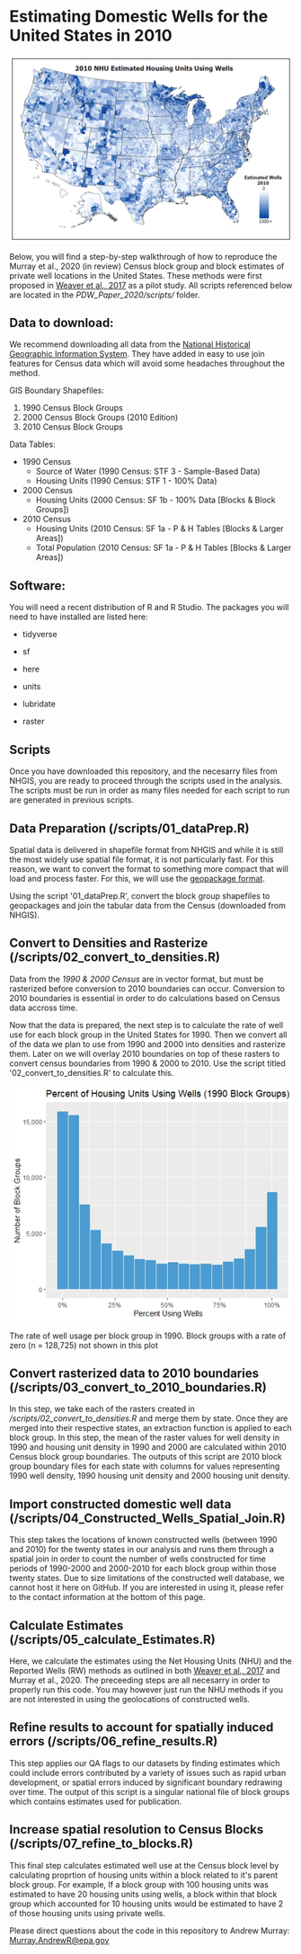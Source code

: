 # Estimating Domestic Wells for the United States in 2010

![](/img/NHU_Wells.png)

Below, you will find a step-by-step walkthrough of how to reproduce the Murray et al., 2020 (in review) Census block group and block estimates of private well locations in the United States. These methods were first proposed in [Weaver et al., 2017](https://www.sciencedirect.com/science/article/pii/S0048969717315280) as a pilot study. All scripts referenced below are located in the *PDW_Paper_2020/scripts/* folder.

## Data to download:

We recommend downloading all data from the [National Historical Geographic Information System](NHGIS.org).  They have added in easy to use join features for Census data which will avoid some headaches throughout the method.

GIS Boundary Shapefiles:
1.	1990 Census Block Groups
2.	2000 Census Block Groups (2010 Edition)
3.	2010 Census Block Groups

Data Tables:
- 1990 Census
  - Source of Water (1990 Census: STF 3 - Sample-Based Data)
  - Housing Units (1990 Census: STF 1 - 100% Data)
- 2000 Census
  - Housing Units (2000 Census: SF 1b - 100% Data [Blocks & Block Groups])
- 2010 Census
  - Housing Units (2010 Census: SF 1a - P & H Tables [Blocks & Larger Areas])
  - Total Population (2010 Census: SF 1a - P & H Tables [Blocks & Larger Areas])


## Software:

You will need a recent distribution of R and R Studio. The packages you will need to have installed are listed here:
  
  - tidyverse
  
  - sf
  
  - here
  
  - units
  
  - lubridate

  - raster


## Scripts

Once you have downloaded this repository, and the necesarry files from NHGIS, you are ready to proceed through the scripts used in the analysis. The scripts must be run in order as many files needed for each script to run are generated in previous scripts.

## Data Preparation (/scripts/01_dataPrep.R)

Spatial data is delivered in shapefile format from NHGIS and while it is still the most widely use spatial file format, it is not particularly fast. For this reason, we want to convert the format to something more compact that will load and process faster. For this, we will use the [geopackage format](https://www.gis-blog.com/geopackage-vs-shapefile/).

Using the script '01_dataPrep.R', convert the block group shapefiles to geopackages and join the tabular data from the Census (downloaded from NHGIS).

## Convert to Densities and Rasterize (/scripts/02_convert_to_densities.R)
Data from the *1990 & 2000 Census* are in vector format, but must be rasterized before conversion to 2010 boundaries can occur. Conversion to 2010 boundaries is essential in order to do calculations based on Census data accross time. 

Now that the data is prepared, the next step is to calculate the rate of well use for each block group in the United States for 1990. Then we convert all of the data we plan to use from 1990 and 2000 into densities and rasterize them. Later on we will overlay 2010 boundaries on top of these rasters to convert census boundaries from 1990 & 2000 to 2010. Use the script titled '02_convert_to_densities.R' to calculate this.

![](/plots/nonzero_Well_Rate_1990.jpeg)

The rate of well usage per block group in 1990. Block groups with a rate of zero (n = 128,725) not shown in this plot

## Convert rasterized data to 2010 boundaries (/scripts/03_convert_to_2010_boundaries.R)

  In this step, we take each of the rasters created in */scripts/02_convert_to_densities.R* and merge them by state. Once they are merged into their respective states, an extraction function is applied to each block group. In this step, the mean of the raster values for well density in 1990 and housing unit density in 1990 and 2000 are calculated within 2010 Census block group boundaries. The outputs of this script are 2010 block group boundary files for each state with columns for values representing 1990 well density, 1990 housing unit density and 2000 housing unit density. 

## Import constructed domestic well data (/scripts/04_Constructed_Wells_Spatial_Join.R)

  This step takes the locations of known constructed wells (between 1990 and 2010) for the twenty states in our analysis and runs them through a spatial join in order to count the number of wells constructed for time periods of 1990-2000 and 2000-2010 for each block group within those twenty states. Due to size limitations of the constructed well database, we cannot host it here on GitHub. If you are interested in using it, please refer to the contact information at the bottom of this page. 

## Calculate Estimates (/scripts/05_calculate_Estimates.R)

  Here, we calculate the estimates using the Net Housing Units (NHU) and the Reported Wells (RW) methods as outlined in both [Weaver et al., 2017](https://www.sciencedirect.com/science/article/pii/S0048969717315280) and Murray et al., 2020. The preceeding steps are all necesarry in order to properly run this code. You may however just run the NHU methods if you are not interested in using the geolocations of constructed wells. 


## Refine results to account for spatially induced errors (/scripts/06_refine_results.R)

  This step applies our QA flags to our datasets by finding estimates which could include errors contributed by a variety of issues such as rapid urban development, or spatial errors induced by significant boundary redrawing over time. The output of this script is a singular national file of block groups which contains estimates used for publication.
  
## Increase spatial resolution to Census Blocks (/scripts/07_refine_to_blocks.R)

  This final step calculates estimated well use at the Census block level by calculating proprtion of housing units within a block related to it's parent block group. For example, If a block group with 100 housing units was estimated to have 20 housing units using wells, a block within that block group which accounted for 10 housing units would be estimated to have 2 of those housing units using private wells.
  
  
Please direct questions about the code in this repository to Andrew Murray: <Murray.AndrewR@epa.gov>